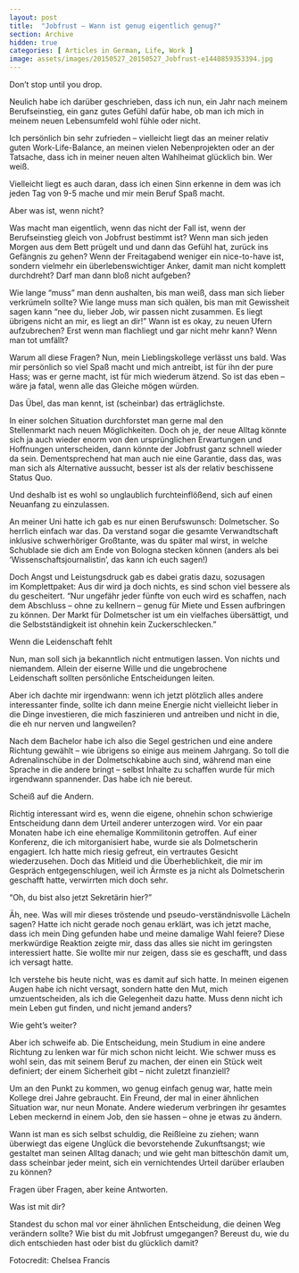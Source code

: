 ```yaml
---
layout: post
title:  "Jobfrust – Wann ist genug eigentlich genug?"
section: Archive
hidden: true
categories: [ Articles in German, Life, Work ]
image: assets/images/20150527_20150527_Jobfrust-e1440859353394.jpg
---
```



Don’t stop until you drop.

Neulich habe ich darüber geschrieben, dass ich nun, ein Jahr nach meinem Berufseinstieg, ein ganz gutes Gefühl dafür habe, ob man ich mich in meinem neuen Lebensumfeld wohl fühle oder nicht.

Ich persönlich bin sehr zufrieden – vielleicht liegt das an meiner relativ guten Work-Life-Balance, an meinen vielen Nebenprojekten oder an der Tatsache, dass ich in meiner neuen alten Wahlheimat glücklich bin. Wer weiß.

Vielleicht liegt es auch daran, dass ich einen Sinn erkenne in dem was ich jeden Tag von 9-5 mache und mir mein Beruf Spaß macht.

Aber was ist, wenn nicht?

Was macht man eigentlich, wenn das nicht der Fall ist, wenn der Berufseinstieg gleich von Jobfrust bestimmt ist? Wenn man sich jeden Morgen aus dem Bett prügelt und und dann das Gefühl hat, zurück ins Gefängnis zu gehen? Wenn der Freitagabend weniger ein nice-to-have ist, sondern vielmehr ein überlebenswichtiger Anker, damit man nicht komplett durchdreht? Darf man dann bloß nicht aufgeben?

Wie lange “muss” man denn aushalten, bis man weiß, dass man sich lieber verkrümeln sollte? Wie lange muss man sich quälen, bis man mit Gewissheit sagen kann “nee du, lieber Job, wir passen nicht zusammen. Es liegt übrigens nicht an mir, es liegt an dir!” Wann ist es okay, zu neuen Ufern aufzubrechen? Erst wenn man flachliegt und gar nicht mehr kann? Wenn man tot umfällt?



Warum all diese Fragen? Nun, mein Lieblingskollege verlässt uns bald. Was mir persönlich so viel Spaß macht und mich antreibt, ist für ihn der pure Hass; was er gerne macht, ist für mich wiederum ätzend. So ist das eben – wäre ja fatal, wenn alle das Gleiche mögen würden.

Das Übel, das man kennt, ist (scheinbar) das erträglichste.

In einer solchen Situation durchforstet man gerne mal den Stellenmarkt nach neuen Möglichkeiten. Doch oh je, der neue Alltag könnte sich ja auch wieder enorm von den ursprünglichen Erwartungen und Hoffnungen unterscheiden, dann könnte der Jobfrust ganz schnell wieder da sein. Dementsprechend hat man auch nie eine Garantie, dass das, was man sich als Alternative aussucht, besser ist als der relativ beschissene Status Quo.

Und deshalb ist es wohl so unglaublich furchteinflößend, sich auf einen Neuanfang zu einzulassen.

An meiner Uni hatte ich gab es nur einen Berufswunsch: Dolmetscher. So herrlich einfach war das. Da verstand sogar die gesamte Verwandtschaft inklusive schwerhöriger Großtante, was du später mal wirst, in welche Schublade sie dich am Ende von Bologna stecken können (anders als bei ‘Wissenschaftsjournalistin’, das kann ich euch sagen!)

Doch Angst und Leistungsdruck gab es dabei gratis dazu, sozusagen im Komplettpaket: Aus dir wird ja doch nichts, es sind schon viel bessere als du gescheitert. “Nur ungefähr jeder fünfte von euch wird es schaffen, nach dem Abschluss – ohne zu kellnern – genug für Miete und Essen aufbringen zu können. Der Markt für Dolmetscher ist um ein vielfaches übersättigt, und die Selbstständigkeit ist ohnehin kein Zuckerschlecken.”

Wenn die Leidenschaft fehlt

Nun, man soll sich ja bekanntlich nicht entmutigen lassen. Von nichts und niemandem. Allein der eiserne Wille und die ungebrochene Leidenschaft sollten persönliche Entscheidungen leiten.

Aber ich dachte mir irgendwann: wenn ich jetzt plötzlich alles andere interessanter finde, sollte ich dann meine Energie nicht vielleicht lieber in die Dinge investieren, die mich faszinieren und antreiben und nicht in die, die eh nur nerven und langweilen?

Nach dem Bachelor habe ich also die Segel gestrichen und eine andere Richtung gewählt – wie übrigens so einige aus meinem Jahrgang. So toll die Adrenalinschübe in der Dolmetschkabine auch sind, während man eine Sprache in die andere bringt – selbst Inhalte zu schaffen wurde für mich irgendwann spannender. Das habe ich nie bereut.

Scheiß auf die Andern.

Richtig interessant wird es, wenn die eigene, ohnehin schon schwierige Entscheidung dann dem Urteil anderer unterzogen wird. Vor ein paar Monaten habe ich eine ehemalige Kommilitonin getroffen. Auf einer Konferenz, die ich mitorganisiert habe, wurde sie als Dolmetscherin engagiert. Ich hatte mich riesig gefreut, ein vertrautes Gesicht wiederzusehen. Doch das Mitleid und die Überheblichkeit, die mir im Gespräch entgegenschlugen, weil ich Ärmste es ja nicht als Dolmetscherin geschafft hatte, verwirrten mich doch sehr.

“Oh, du bist also jetzt Sekretärin hier?”

Äh, nee. Was will mir dieses tröstende und pseudo-verständnisvolle Lächeln sagen? Hatte ich nicht gerade noch genau erklärt, was ich jetzt mache, dass ich mein Ding gefunden habe und meine damalige Wahl feiere? Diese merkwürdige Reaktion zeigte mir, dass das alles sie nicht im geringsten interessiert hatte. Sie wollte mir nur zeigen, dass sie es geschafft, und dass ich versagt hatte.

Ich verstehe bis heute nicht, was es damit auf sich hatte. In meinen eigenen Augen habe ich nicht versagt, sondern hatte den Mut, mich umzuentscheiden, als ich die Gelegenheit dazu hatte. Muss denn nicht ich mein Leben gut finden, und nicht jemand anders?

Wie geht’s weiter?

Aber ich schweife ab. Die Entscheidung, mein Studium in eine andere Richtung zu lenken war für mich schon nicht leicht. Wie schwer muss es wohl sein, das mit seinem Beruf zu machen, der einen ein Stück weit definiert; der einem Sicherheit gibt – nicht zuletzt finanziell?

Um an den Punkt zu kommen, wo genug einfach genug war, hatte mein Kollege drei Jahre gebraucht. Ein Freund, der mal in einer ähnlichen Situation war, nur neun Monate. Andere wiederum verbringen ihr gesamtes Leben meckernd in einem Job, den sie hassen – ohne je etwas zu ändern.

Wann ist man es sich selbst schuldig, die Reißleine zu ziehen; wann überwiegt das eigene Unglück die bevorstehende Zukunftsangst; wie gestaltet man seinen Alltag danach; und wie geht man bitteschön damit um, dass scheinbar jeder meint, sich ein vernichtendes Urteil darüber erlauben zu können?

Fragen über Fragen, aber keine Antworten.

Was ist mit dir?

Standest du schon mal vor einer ähnlichen Entscheidung, die deinen Weg verändern sollte? Wie bist du mit Jobfrust umgegangen? Bereust du, wie du dich entschieden hast oder bist du glücklich damit?

Fotocredit: Chelsea Francis

